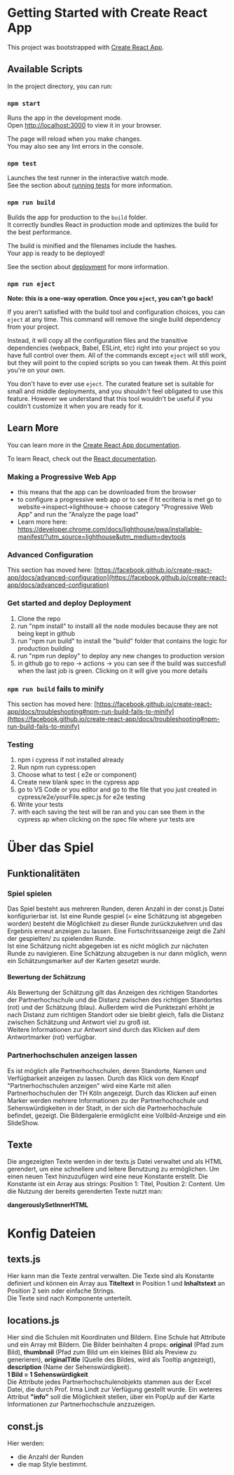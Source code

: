 # Getting Started with Create React App

This project was bootstrapped with [Create React App](https://github.com/facebook/create-react-app).

## Available Scripts

In the project directory, you can run:

### `npm start`

Runs the app in the development mode.\
Open [http://localhost:3000](http://localhost:3000) to view it in your browser.

The page will reload when you make changes.\
You may also see any lint errors in the console.

### `npm test`

Launches the test runner in the interactive watch mode.\
See the section about [running tests](https://facebook.github.io/create-react-app/docs/running-tests) for more information.

### `npm run build`

Builds the app for production to the `build` folder.\
It correctly bundles React in production mode and optimizes the build for the best performance.

The build is minified and the filenames include the hashes.\
Your app is ready to be deployed!

See the section about [deployment](https://facebook.github.io/create-react-app/docs/deployment) for more information.

### `npm run eject`

**Note: this is a one-way operation. Once you `eject`, you can't go back!**

If you aren't satisfied with the build tool and configuration choices, you can `eject` at any time. This command will remove the single build dependency from your project.

Instead, it will copy all the configuration files and the transitive dependencies (webpack, Babel, ESLint, etc) right into your project so you have full control over them. All of the commands except `eject` will still work, but they will point to the copied scripts so you can tweak them. At this point you're on your own.

You don't have to ever use `eject`. The curated feature set is suitable for small and middle deployments, and you shouldn't feel obligated to use this feature. However we understand that this tool wouldn't be useful if you couldn't customize it when you are ready for it.

## Learn More

You can learn more in the [Create React App documentation](https://facebook.github.io/create-react-app/docs/getting-started).

To learn React, check out the [React documentation](https://reactjs.org/).

### Making a Progressive Web App
- this means that the app can be downloaded from the browser
- to configure a progressive web app or to see if ht ecriteria is met go to website->inspect->lighthouse-> choose category "Progressive Web App" and run the "Analyze the page load"
- Learn more here: https://developer.chrome.com/docs/lighthouse/pwa/installable-manifest/?utm_source=lighthouse&utm_medium=devtools

### Advanced Configuration

This section has moved here: [https://facebook.github.io/create-react-app/docs/advanced-configuration](https://facebook.github.io/create-react-app/docs/advanced-configuration)

### Get started and deploy Deployment

1. Clone the repo
2. run "npm install" to installl all the node modules because they are not being kept in github
3. run "npm run build" to install the "build" folder that contains the logic for production building
4. run "npm run deploy" to deploy any new changes to production version
5. in github go to repo -> actions -> you can see if the build was succesfull when the last job is green. Clicking on it will give you more details

### `npm run build` fails to minify

This section has moved here: [https://facebook.github.io/create-react-app/docs/troubleshooting#npm-run-build-fails-to-minify](https://facebook.github.io/create-react-app/docs/troubleshooting#npm-run-build-fails-to-minify)

### Testing
1. npm i cypress if not installed already
2. Run npm run cypress:open
3. Choose what to test ( e2e or component)
4. Create new blank spec in the cypress app
5. go to VS Code or you editor and go to the file that you just created in cypress/e2e/yourFile.spec.js for e2e testing
6. Write your tests
7. with each saving the test will be ran and you can see them in the cypress ap when clicking on the spec file where yur tests are

# Über das Spiel
## Funktionalitäten
### Spiel spielen
Das Spiel besteht aus mehreren Runden, deren Anzahl in der const.js Datei konfigurierbar ist. Ist eine Runde gespiel (= eine Schätzung ist abgegeben worden) besteht die Möglichkeit zu dieser Runde zurückzukehren und das Ergebnis erneut anzeigen zu lassen. Eine Fortschritssanzeige zeigt die Zahl der gespielten/ zu spielenden Runde.\
 Ist eine Schätzung nicht abgegeben ist es nicht möglich zur nächsten Runde zu navigieren. Eine Schätzung abzugeben is nur dann möglich, wenn ein Schätzungsmarker auf der Karten gesetzt wurde.
#### Bewertung der Schätzung
Als Bewertung der Schätzung gilt das Anzeigen des richtigen Standortes der Partnerhochschule und die Distanz zwischen des richtigen Standortes (rot) und der Schätzung (blau). Außerdem wird die Punktezahl erhöht je nach Distanz zum richtigen Standort oder sie bleibt gleich, falls die Distanz zwischen Schätzung und Antwort viel zu groß ist.\
Weitere Informationen zur Antwort sind durch das Klicken auf dem Antwortmarker (rot) verfügbar.

### Partnerhochschulen anzeigen lassen
Es ist möglich alle Partnerhochschulen, deren Standorte, Namen und Verfügbarkeit anzeigen zu lassen. Durch das Klick von dem Knopf "Partnerhochschulen anzeigen" wird eine Karte mit allen Partnerhochschulen der TH Köln angezeigt. Durch das Klicken auf einen Marker werden mehrere Informationen zu der Partnerhochschule und Sehenswürdigkeiten in der Stadt, in der sich die Partnerhochschule befindet, gezeigt. Die Bildergalerie ermöglicht eine Vollbild-Anzeige und ein SlideShow.

## Texte
Die angezeigten Texte werden in der texts.js Datei verwaltet und als HTML gerendert, um eine schnellere und leitere Benutzung zu ermöglichen. 
Um einen neuen Text hinzuzufügen wird eine neue Konstante erstellt. Die Konstante ist ein Array aus strings: Position 1: Titel, Position 2: Content. Um die Nutzung der bereits gerenderten Texte nutzt man: </br>

<b>dangerouslySetInnerHTML</b>

# Konfig Dateien
## texts.js
Hier kann man die Texte zentral verwalten.
Die Texte sind als Konstante definiert und können ein Array aus <b>Titeltext</b> in Position 1 und <b>Inhaltstext</b> an Position 2 sein oder einfache Strings. </br>
Die Texte sind nach Komponente unterteilt.

## locations.js
Hier sind die Schulen mit Koordinaten und Bildern.
Eine Schule hat Attribute und ein Array mit Bildern. Die Bilder beinhalten 4 props: <b>original</b> (Pfad zum Bild), <b>thumbnail</b> (Pfad zum Bild um ein kleines Bild als Preview zu generieren), <b>originalTitle</b> (Quelle des Bildes, wird als Tooltip angezeigt), <b>description</b> (Name der Sehenswürdigkeit).
</br>
<b>1 Bild = 1 Sehenswürdigkeit </b> \
Die Attribute jedes Partnerhochschulenobjekts stammen aus der Excel Datei, die durch Prof. Irma Lindt zur Verfügung gestellt wurde. Ein weteres Attribut <b>"info"</b> soll die Möglichkeit stellen, über ein PopUp auf der Karte Informationen zur Partnerhochschule anzzuzeigen.

## const.js
Hier werden:
- die Anzahl der Runden
- die map Style
bestimmt.
